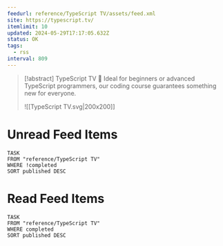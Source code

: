 ```yaml
---
feedurl: reference/TypeScript TV/assets/feed.xml
site: https://typescript.tv/
itemlimit: 10
updated: 2024-05-29T17:17:05.632Z
status: OK
tags:
  - rss
interval: 809
---
```


> [!abstract] TypeScript TV
> 🚀 Ideal for beginners or advanced TypeScript programmers, our coding course guarantees something new for everyone.
>
> ![[TypeScript TV.svg|200x200]]
# Unread Feed Items
~~~dataview
TASK
FROM "reference/TypeScript TV"
WHERE !completed
SORT published DESC
~~~

# Read Feed Items
~~~dataview
TASK
FROM "reference/TypeScript TV"
WHERE completed
SORT published DESC
~~~
